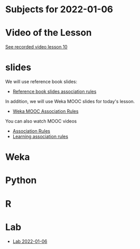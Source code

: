 # Subjects for 2022-01-06

# Video of the Lesson

[See recorded video lesson 10](https://youtu.be/E7EeEOLfcRM)

# slides

We will use reference book slides:

- [Reference book slides association rules](chap5_basic_association_analysis.pptx)

In addition, we will use Weka MOOC slides for today's lesson.

- [Weka MOOC Association Rules](../course-content/MoreDataMiningWithWekaWekaMOOC-AssociationRules.pdf)

You can also watch MOOC videos
- [Association Rules](https://youtu.be/Z4VZsF96QfU)
- [Learning association rules](https://youtu.be/4J3gX4ySw1s)




# Weka



# Python




# R 



# Lab

- [Lab 2022-01-06](../course-content/labs/lab-TODO.md)




